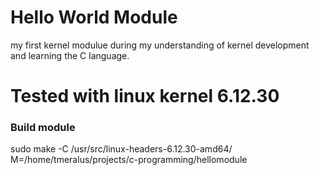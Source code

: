 # Hello World Module 
my first kernel modulue during 
my understanding of kernel development and learning the C language. 

# Tested with linux kernel 6.12.30

### Build module 
  sudo make -C /usr/src/linux-headers-6.12.30-amd64/ M=/home/tmeralus/projects/c-programming/hellomodule